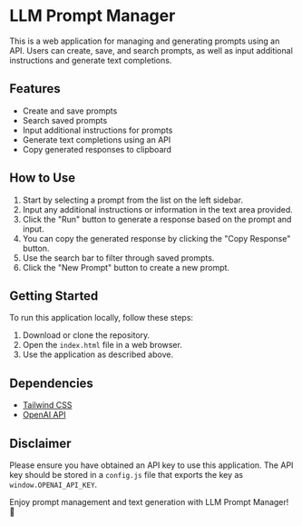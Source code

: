 # LLM Prompt Manager

This is a web application for managing and generating prompts using an API. Users can create, save, and search prompts, as well as input additional instructions and generate text completions.

## Features
- Create and save prompts
- Search saved prompts
- Input additional instructions for prompts
- Generate text completions using an API
- Copy generated responses to clipboard

## How to Use
1. Start by selecting a prompt from the list on the left sidebar.
2. Input any additional instructions or information in the text area provided.
3. Click the "Run" button to generate a response based on the prompt and input.
4. You can copy the generated response by clicking the "Copy Response" button.
5. Use the search bar to filter through saved prompts.
6. Click the "New Prompt" button to create a new prompt.

## Getting Started
To run this application locally, follow these steps:
1. Download or clone the repository.
2. Open the `index.html` file in a web browser.
3. Use the application as described above.

## Dependencies
- [Tailwind CSS](https://tailwindcss.com/)
- [OpenAI API](https://platform.openai.com/)

## Disclaimer
Please ensure you have obtained an API key to use this application. The API key should be stored in a `config.js` file that exports the key as `window.OPENAI_API_KEY`.

Enjoy prompt management and text generation with LLM Prompt Manager! 🚀